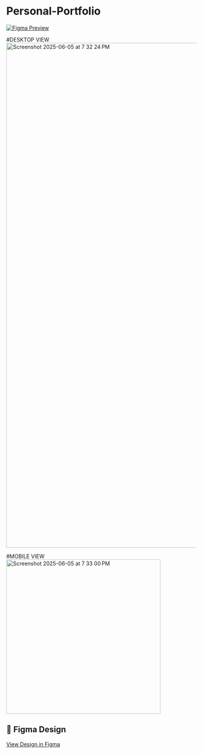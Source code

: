 # Personal-Portfolio


[![Figma Preview](https://github.com/user-attachments/assets/4b521aff-2c54-4287-bc4f-b7f07d9c5bc4)](https://github.com/user-attachments/assets/4b521aff-2c54-4287-bc4f-b7f07d9c5bc4)

#DESKTOP VIEW
<img width="1335" alt="Screenshot 2025-06-05 at 7 32 24 PM" src="https://github.com/user-attachments/assets/e63b94e4-45cf-4852-bf77-228d960259b2" />

#MOBILE VIEW
<img width="408" alt="Screenshot 2025-06-05 at 7 33 00 PM" src="https://github.com/user-attachments/assets/e773c600-1330-4bfc-a8b8-ba0f65c759ab" />


## 🧩 Figma Design

[View Design in Figma](https://www.figma.com/proto/4LteC8WapAz8pwxhac4fYC/PORTFOLIO?node-id=2406-718&p=f&viewport=-1282%2C-561%2C0.13&t=26T7HaZZtlI2fGZ4-1&scaling=scale-down-width&content-scaling=fixed&starting-point-node-id=2406%3A718&show-proto-sidebar=1)
